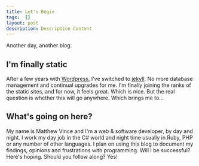 ```yaml
---
title: Let's Begin
tags:  []
layout: post
description: Description Content
---
```


Another day, another blog.

## I'm finally static

After a few years with [Wordpress](http://wordpress.org), I've switched to [jekyll](http://jekyllrb.com/). No more database management and continual upgrades for me.  I'm finally joining the ranks of the static sites, and for now, it feels great. Which is nice. But the real question is whether this will go anywhere.  Which brings me to...

## What's going on here?

My name is Matthew Vince and I'm a web & software developer, by day and night.  I work my day job in the C# world and night time usually in Ruby, PHP or any number of other languages.  I plan on using this blog to document my findings, opinions and frustrations with programming. Will I be successful? Here's hoping. Should you follow along? Yes!

